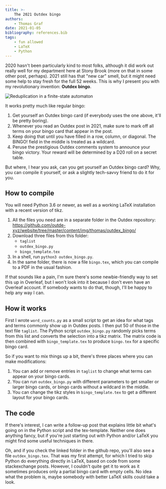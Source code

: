 ```yaml
---
title: >-
    The 2021 Outdex bingo
authors:
    - Thomas Graf
date: 2021-01-05
bibliography: references.bib
tags:
    - fun allowed
    - LaTeX
    - Python
---
```


<!-- START_SUMMARY_BLOCK -->
2020 hasn't been particularly kind to most folks, although it did work out really well for my department here at Stony Brook (more on that in some other post, perhaps).
2021 still has that "new car" smell, but it might need some help to stay fresh for the full 52 weeks.
This is why I present you with my revolutionary invention: **Outdex bingo**.

![Reduplication in a finite-state automaton]({static}/img/thomas/outdex_bingo/output/from_py/bingo1.svg)

<!-- END_SUMMARY_BLOCK -->

It works pretty much like regular bingo:

1. Get yourself an Outdex bingo card (if everybody uses the one above, it'll be pretty boring).
1. Whenever you read an Outdex post in 2021, make sure to mark off all terms on your bingo card that appear in the post.
1. Keep doing that until you have filled in a row, column, or diagonal.
   The BINGO! field in the middle is treated as a wildcard.
1. Peruse the prestigious Outdex comments system to announce your bingo victory.
   Your reward will be determined by a D20 roll on a secret table.

But where, I hear you ask, can you get yourself an Outdex bingo card?
Why, you can compile it yourself, or ask a slightly tech-savvy friend to do it for you.


## How to compile

You will need Python 3.6 or newer, as well as a working LaTeX installation with a recent version of tikz.

1. All the files you need are in a separate folder in the Outdex repository: <https://github.com/outde-xyz/website/tree/master/content/img/thomas/outdex_bingo/>
1. Download three files from this folder:
    - `taglist`
    - `outdex_bingo.py`
    - `bingo_template.tex`
1. In a shell, run `python3 outdex_bingo.py`.
1. In the same folder, there is now a file `bingo.tex`, which you can compile to a PDF in the usual fashion.

If that sounds like a pain, I'm sure there's some newbie-friendly way to set this up in Overleaf, but I won't look into it because I don't even have an Overleaf account.
If somebody wants to do that, though, I'll be happy to help any way I can.


## How it works

First I wrote `word_counts.py` as a small script to get an idea for what tags and terms commonly show up in Outdex posts.
I then put 50 of those in the text file `taglist`.
The Python script `outdex_bingo.py` randomly picks terms from this list and converts the selection into a tikz matrix.
The matrix code is then combined with `bingo_template.tex` to produce `bingo.tex` for a specific bingo card.

So if you want to mix things up a bit, there's three places where you can make modifications:

1. You can add or remove entries in `taglist` to change what terms can appear on your bingo cards.
1. You can run `outdex_bingo.py` with different parameters to get smaller or larger bingo cards, or bingo cards without a wildcard in the middle.
1. You can change the tikz styles in `bingo_template.tex` to get a different layout for your bingo cards.


## The code

If there's interest, I can write a follow-up post that explains little bit what's going on in the Python script and the tex-template.
Neither one does anything fancy, but if you're just starting out with Python and/or LaTeX you might find some useful techniques in there.

Oh, and if you check the linked folder in the github repo, you'll also see a file `outdex_bingo.tex`.
That was my first attempt, for which I tried to skip Python do everything directly in LaTeX, based on code from some stackexchange posts.
However, I couldn't quite get it to work as it sometimes produces only a partial bingo card with empty cells.
No idea what the problem is, maybe somebody with better LaTeX skills could take a look.
